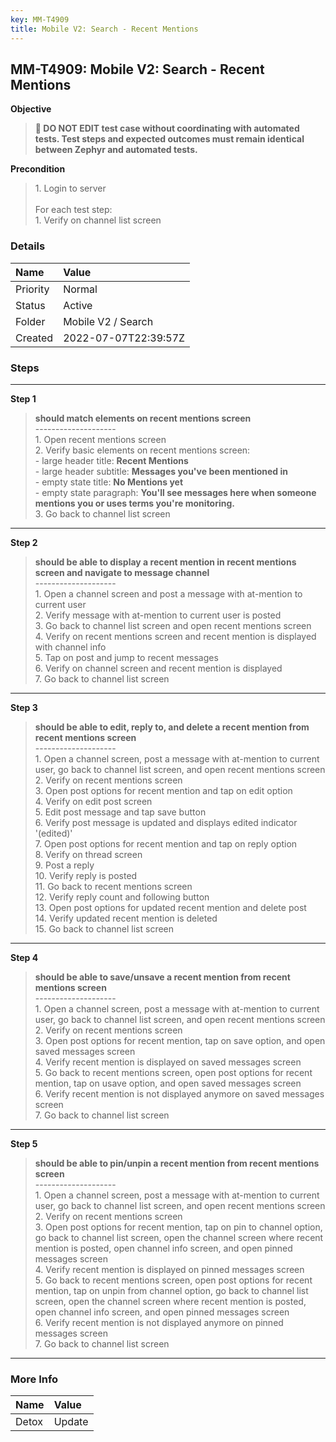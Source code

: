 ```yaml
---
key: MM-T4909
title: Mobile V2: Search - Recent Mentions
---
```


## MM-T4909: Mobile V2: Search - Recent Mentions

**Objective**

> <article><strong>🛑 DO NOT EDIT test case without coordinating with automated tests. Test steps and expected outcomes must remain identical between Zephyr and automated tests.</strong></article>

**Precondition**

> <article>1. Login to server<br /><br />For each test step:<br />1. Verify on channel list screen</article>

### Details

| Name     | Value                |
| :------- | :------------------- |
| Priority | Normal               |
| Status   | Active               |
| Folder   | Mobile V2 / Search   |
| Created  | 2022-07-07T22:39:57Z |

### Steps

<hr/>

**Step 1**

> <article><strong>should match elements on recent mentions screen</strong><br />--------------------<br />1. Open recent mentions screen<br />2. Verify basic elements on recent mentions screen:<br />- large header title: <strong>Recent Mentions</strong><br />- large header subtitle: <strong>Messages you've been mentioned in</strong><br />- empty state title: <strong>No Mentions yet</strong><br />- empty state paragraph: <strong>You'll see messages here when someone mentions you or uses terms you're monitoring.</strong><br />3. Go back to channel list screen</article>

<hr/>

**Step 2**

> <article><strong>should be able to display a recent mention in recent mentions screen and navigate to message channel</strong><br />--------------------<br />1. Open a channel screen and post a message with at-mention to current user<br />2. Verify message with at-mention to current user is posted<br />3. Go back to channel list screen and open recent mentions screen<br />4. Verify on recent mentions screen and recent mention is displayed with channel info<br />5. Tap on post and jump to recent messages<br />6. Verify on channel screen and recent mention is displayed<br />7. Go back to channel list screen</article>

<hr/>

**Step 3**

> <article><strong>should be able to edit, reply to, and delete a recent mention from recent mentions screen</strong><br />--------------------<br />1. Open a channel screen, post a message with at-mention to current user, go back to channel list screen, and open recent mentions screen<br />2. Verify on recent mentions screen<br />3. Open post options for recent mention and tap on edit option<br />4. Verify on edit post screen<br />5. Edit post message and tap save button<br />6. Verify post message is updated and displays edited indicator '(edited)'<br />7. Open post options for recent mention and tap on reply option<br />8. Verify on thread screen<br />9. Post a reply<br />10. Verify reply is posted<br />11. Go back to recent mentions screen<br />12. Verify reply count and following button<br />13. Open post options for updated recent mention and delete post<br />14. Verify updated recent mention is deleted<br />15. Go back to channel list screen</article>

<hr/>

**Step 4**

> <article><strong>should be able to save/unsave a recent mention from recent mentions screen</strong><br />--------------------<br />1. Open a channel screen, post a message with at-mention to current user, go back to channel list screen, and open recent mentions screen<br />2. Verify on recent mentions screen<br />3. Open post options for recent mention, tap on save option, and open saved messages screen<br />4. Verify recent mention is displayed on saved messages screen<br />5. Go back to recent mentions screen, open post options for recent mention, tap on usave option, and open saved messages screen<br />6. Verify recent mention is not displayed anymore on saved messages screen<br />7. Go back to channel list screen</article>

<hr/>

**Step 5**

> <article><strong>should be able to pin/unpin a recent mention from recent mentions screen</strong><br />--------------------<br />1. Open a channel screen, post a message with at-mention to current user, go back to channel list screen, and open recent mentions screen<br />2. Verify on recent mentions screen<br />3. Open post options for recent mention, tap on pin to channel option, go back to channel list screen, open the channel screen where recent mention is posted, open channel info screen, and open pinned messages screen<br />4. Verify recent mention is displayed on pinned messages screen<br />5. Go back to recent mentions screen, open post options for recent mention, tap on unpin from channel option, go back to channel list screen, open the channel screen where recent mention is posted, open channel info screen, and open pinned messages screen<br />6. Verify recent mention is not displayed anymore on pinned messages screen<br />7. Go back to channel list screen</article>

<hr/>

### More Info

| Name  | Value  |
| :---- | :----- |
| Detox | Update |
